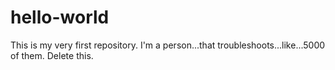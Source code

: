 # hello-world
This is my very first repository.
I'm a person...that troubleshoots...like...5000 of them.
Delete this.
